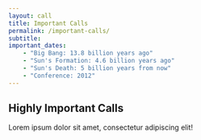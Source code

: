 ```yaml
---
layout: call
title: Important Calls
permalink: /important-calls/
subtitle:
important_dates:
    - "Big Bang: 13.8 billion years ago"
    - "Sun's Formation: 4.6 billion years ago"
    - "Sun's Death: 5 billion years from now"
    - "Conference: 2012"
---
```


## Highly Important Calls
Lorem ipsum dolor sit amet, consectetur adipiscing elit!
